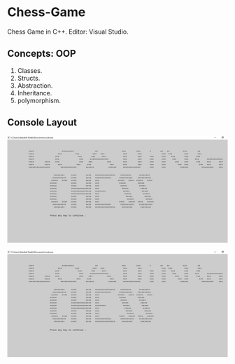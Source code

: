 # Chess-Game

Chess Game in C++.
Editor: Visual Studio.


## Concepts: OOP
   
1. Classes.
1. Structs.
1. Abstraction.
1. Inheritance.
1. polymorphism.


## Console Layout

![GitHub Logo](Capture1.JPG)


![GitHub Logo](Capture1.JPG)

